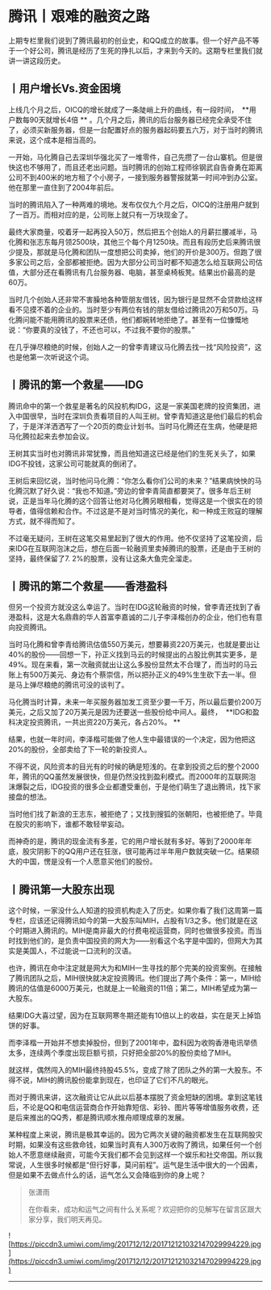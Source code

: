 # 腾讯丨艰难的融资之路

上期专栏里我们说到了腾讯最初的创业史，和QQ成立的故事。但一个好产品不等于一个好公司，腾讯是经历了生死的挣扎以后，才来到今天的。这期专栏里我们就讲一讲这段历史。

## 丨用户增长Vs.资金困境

上线几个月之后，OICQ的增长就成了一条陡峭上升的曲线，有一段时间，  **用户数每90天就增长4倍 ** 。几个月之后，腾讯的后台服务器已经完全承受不住了，必须买新服务器，但是一台配置好点的服务器起码要五六万，对于当时的腾讯来说，这个成本是相当高的。

一开始，马化腾自己去深圳华强北买了一堆零件，自己先攒了一台山寨机。但是很快这也不够用了，而且还老出问题。当时腾讯的创始工程师徐钢武自告奋勇在距离公司不到400米的地方租了个小房子，一接到服务器警报就第一时间冲到办公室。他在那里一直住到了2004年前后。

当时的腾讯陷入了一种两难的境地。发布仅仅九个月之后，OICQ的注册用户就到了一百万。而相对应的是，公司账上就只有一万块现金了。

最终大家商量，咬着牙一起再投入50万，然后把五个创始人的月薪拦腰减半，马化腾和张志东每月领2500块，其他三个每个月1250块。而且有段历史后来腾讯很少提及，那就是马化腾和团队一度想把公司卖掉，他们的开价是300万。但跑了很多家公司之后，全部都被拒绝。因为大部分公司当时都不知道怎么给互联网公司估值，大部分还在看腾讯有几台服务器、电脑，甚至桌椅板凳。结果出价最高的是60万。

当时几个创始人还非常不害臊地各种管朋友借钱，因为银行是显然不会贷款给这样看不见摸不着的企业的。当时至少有两位有钱的朋友借给过腾讯20万和50万。马化腾问能不能用腾讯的股票来还债，他们都婉转地拒绝了。甚至有一位慷慨地说：“你要真的没钱了，不还也可以，不过我不要你的股票。”

在几乎弹尽粮绝的时候，创始人之一的曾李青建议马化腾去找一找“风险投资”，这也是他第一次听说这个词。

## 丨腾讯的第一个救星——IDG

腾讯命中的第一个救星是著名的风投机构IDG，这是一家美国老牌的投资集团，进入中国很早，当时在深圳负责看项目的人叫王树。曾李青知道这是他们最后的机会了，于是洋洋洒洒写了一个20页的商业计划书。当时马化腾还在生病，他硬是把马化腾拉起来去参加会议。

王树其实当时也对腾讯非常犹豫，而且他知道这已经是他们的生死关头了，如果IDG不投钱，这家公司可能就真的倒闭了。

王树后来回忆说，当时他问马化腾：“你怎么看你们公司的未来？”结果病怏怏的马化腾沉默了好久说：“我也不知道。”旁边的曾李青简直都要哭了。很多年后王树说，正是当年马化腾的这个回答让他对马化腾另眼相看，觉得这是一个很实在的领导者，值得信赖和合作。不过这是不是对当时情况的美化，和一种成王败寇的理解方式，就不得而知了。

不过毫无疑问，王树在这笔交易里起到了很大的作用。他不仅坚持了这笔投资，后来IDG在互联网泡沫之后，想在后面一轮融资里卖掉腾讯的股票，还是由于王树的坚持，最终保留了7. 2%的股票，没有让这条大鱼完全溜走。

## 丨腾讯的第二个救星——香港盈科

但另一个投资方就没这么幸运了。当时在IDG这轮融资的时候，曾李青还找到了香港盈科，这是大名鼎鼎的华人首富李嘉诚的二儿子李泽楷创办的企业，他们也有意向投资腾讯。

当时马化腾和曾李青给腾讯估值550万美元，想要募资220万美元，也就是要出让40%的股份——回想一下，孙正义找到马云的时候提出的占股比例其实更多，是49%。现在来看，第一次融资就出让这么多股份显然太不合理了，而当时的马云账上有500万美元、身边有个蔡崇信，所以把孙正义的49%生生砍下去一半。但是马上弹尽粮绝的腾讯可没的谈判了。

马化腾当时计算，未来一年买服务器加发工资至少要一千万，所以最后要价200万美元，之后又加了20万美元是因为还要送一些股份给中间人。最终，  **IDG和盈科决定投资腾讯，一共出资220万美元，各占20%。 **

结果，也就一年时间，李泽楷可能做了他人生中最错误的一个决定，因为他把这20%的股份，全部卖给了下一轮的新投资人。

不得不说，风险资本的目光有的时候的确是短浅的。在拿到投资之后的整个2000年，腾讯的QQ虽然发展很快，但是仍然没找到盈利模式。而2000年的互联网泡沫爆裂之后，IDG投资的很多企业都遭受重创，于是他们萌生了退出腾讯，找下家接盘的想法。

当时他们找了新浪的王志东，被拒绝了；又找到搜狐的张朝阳，也被拒绝了。毕竟在股灾的影响下，谁都不敢轻举妄动。

而神奇的是，腾讯的现金流有多差，它的用户增长就有多好。等到了2000年年底，股灾阴影下的QQ用户还在狂涨，很可能再过半年用户数就突破一亿。结果硕大的中国，愣是没有一个人愿意买他们的股份。

## 丨腾讯第一大股东出现

这个时候，一家没什么人知道的投资机构走入了历史。如果你看了我们这周第一篇专栏，应该还记得腾讯如今的第一大股东叫MIH，占股有1/3之多。他们就是在这个时期进入腾讯的。MIH是南非最大的付费电视运营商，同时也做很多投资。而当时找到他们的，是负责中国投资的网大为——别看这个名字是中国的，但网大为其实是美国人，不过能说一口流利的汉语。

也许，腾讯在命中注定就是网大为和MIH一生寻找的那个完美的投资案例。在接触了腾讯团队之后，MIH很快就决定投资腾讯。他们提出了两个条件：第一，MIH给腾讯的估值是6000万美元，也就是上一轮融资的11倍；第二，MIH希望成为第一大股东。

结果IDG大喜过望，因为在互联网寒冬期还能有10倍以上的收益，实在是天上掉馅饼的好事。

而李泽楷一开始并不想卖掉股份，但到了2001年中，盈科因为收购香港电讯举债太多，连续两个季度出现巨额亏损，只好把全部20%的股份卖给了MIH。

就这样，偶然闯入的MIH最终持股45.5%，变成了除了团队之外的第一大股东。不得不说，MIH的腾讯股份能拿到现在，也印证了它们不凡的眼光。

而对于腾讯来讲，这次融资让它从此以后基本摆脱了资金短缺的困境。拿到这笔钱后，不论是QQ和电信运营商合作开始靠短信、彩铃、图片等等增值服务收费，还是后来推出的QQ秀，都是腾讯顺水推舟顺理成章的发展。

某种程度上来说，腾讯是极其幸运的。因为它两次关键的融资都发生在互联网股灾时期，如果没有这些救命钱，如果当时真有人300万收购了腾讯，如果任何一个创始人不愿意继续融资，可能今天我们都不会见到这样一个娱乐和社交帝国。所以我常说，人生很多时候都是“但行好事，莫问前程”。运气是生活中很大的一个因素，但是如果不去做点什么的话，运气怎么又会降临到你的身上呢？

> 张潇雨
> 
> 在你看来，成功和运气之间有什么关系呢？欢迎把你的见解写在留言区跟大家分享，我们明天再见。

![https://piccdn3.umiwi.com/img/201712/12/201712121032147029994229.jpg](https://piccdn3.umiwi.com/img/201712/12/201712121032147029994229.jpg)

---

